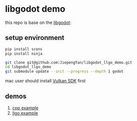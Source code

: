 # libgodot demo

this repo is base on the [libgodot](https://github.com/migeran/libgodot_project): 
## setup environment

```bash
pip install scons
pip install ninja 

git clone git@github.com:JiepengTan/libgodot_llgo_demo.git
cd libgodot_llgo_demo
git submodule update --init --progress --depth 1 godot
```

mac user should install [Vulkan SDK](https://sdk.lunarg.com/sdk/download/latest/mac/vulkan-sdk.dmg) first

## demos

1. [cpp example](/samples/cpp_sample/README.md)
2. [llgo example](/samples/llgo_sample/README.md)
